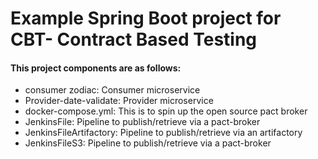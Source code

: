 # Example Spring Boot project for CBT- Contract Based Testing

#### This project components are as follows:
* consumer zodiac: Consumer microservice
* Provider-date-validate: Provider microservice
* docker-compose.yml: This is to spin up the open source pact broker
* JenkinsFile: Pipeline to publish/retrieve via a pact-broker
* JenkinsFileArtifactory: Pipeline to publish/retrieve via an artifactory
* JenkinsFileS3: Pipeline to publish/retrieve via a pact-broker
